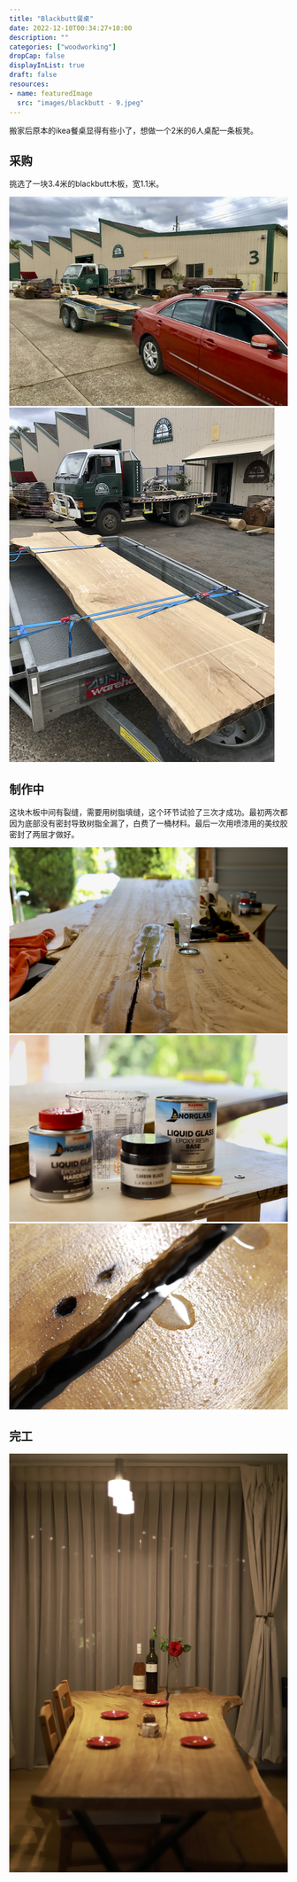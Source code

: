 ```yaml
---
title: "Blackbutt餐桌"
date: 2022-12-10T00:34:27+10:00
description: ""
categories: ["woodworking"]
dropCap: false
displayInList: true
draft: false
resources:
- name: featuredImage
  src: "images/blackbutt - 9.jpeg"
---
```


搬家后原本的ikea餐桌显得有些小了，想做一个2米的6人桌配一条板凳。

## 采购

挑选了一块3.4米的blackbutt木板，宽1.1米。

![images](images/blackbutt%20-%202.jpeg)
![images](images/blackbutt%20-%203.jpeg)

## 制作中

这块木板中间有裂缝，需要用树脂填缝，这个环节试验了三次才成功。最初两次都因为底部没有密封导致树脂全漏了，白费了一桶材料。最后一次用喷漆用的美纹胶密封了两层才做好。

![images](images/blackbutt%20-%204.jpeg)
![images](images/blackbutt%20-%205.jpeg)
![images](images/blackbutt%20-%206.jpeg)

## 完工

![images](images/blackbutt%20-%2010.jpeg)
